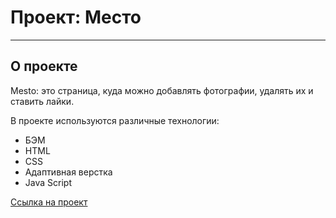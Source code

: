 # Проект: Место

----
## О проекте
Mesto: это страница, куда можно добавлять фотографии, удалять их и ставить лайки.

В проекте используются различные технологии:
- БЭМ
- HTML
- CSS
- Адаптивная верстка
- Java Script

[Ссылка на проект](https://arinterenteva.github.io/mesto-project/)

